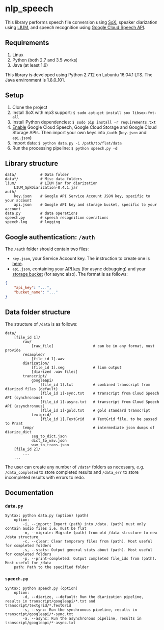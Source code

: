# nlp_speech
This library performs speech file conversion using [SoX](http://sox.sourceforge.net), speaker diarization using [LIUM](http://www-lium.univ-lemans.fr/diarization/doku.php/), and speech recognition using [Google Cloud Speech API](https://cloud.google.com/speech/).

## Requirements

1. Linux
1. Python (both 2.7 and 3.5 works)
1. Java (at least 1.6)

This library is developed using Python 2.7.12 on Lubuntu 16.04.1 LTS. The Java environment is 1.8.0_101.

## Setup

1. Clone the project
1. Install SoX with mp3 support: `$ sudo apt-get install sox libsox-fmt-all`
1. Install Python dependencies: `$ sudo pip install -r requirements.txt`
1. [Enable](https://support.google.com/googleapi/answer/6158841) Google Cloud Speech, Google Cloud Storage and Google Cloud Storage APIs. Then import your own keys into `/auth` (`key.json` and `api.json`)
1. Import data: `$ python data.py -i /path/to/flat/data`
1. Run the processing pipeline: `$ python speech.py -d`

## Library structure

```
data/           # Data folder
data*/          # Misc data folders
lium/           # LIUM jar for diarization
    LIUM_SpkDiarization-8.4.1.jar 
auth/
    key.json    # Google API Service Account JSON key, specific to your account
    api.json    # Google API key and storage bucket, specific to your account
data.py         # data operations
speech.py       # speech recognition operations
speech.log      # logging
```

## Google authentication: `/auth`

The `/auth` folder should contain two files:

- `key.json`, your Service Account key. The instruction to create one is [here](https://support.google.com/googleapi/answer/6158849).
- `api.json`, containing your [API key](https://support.google.com/googleapi/answer/6158862) (for async debugging) and your [storage bucket](https://cloud.google.com/storage/docs/creating-buckets) (for async also). The format is as follows:

```json
{
    "api_key": "...",
    "bucket_name": "..."
}
```

## Data folder structure

The structure of `/data` is as follows:

```
data/
    [file_id 1]/
        raw/
            [raw_file]                  # can be in any format, must provide
        resampled/
            [file_id 1].wav
        diarization/
            [file_id 1].seg             # lium output
            [diarized .wav files]
        transcript/
            googleapi/
                [file_id 1].txt         # combined transcript from diarized files (default)
                [file_id 1]-sync.txt    # transcript from Cloud Speech API (synchronous)
                [file_id 1]-async.txt   # transcript from Cloud Speech API (asynchronous)
                [file_id 1]-gold.txt    # gold standard transcript
            textgrid/    
                [file_id 1].TextGrid    # TextGrid file, to be passed to Praat
        temp/                           # intermediate json dumps of diarize_dict
            seg_to_dict.json
            dict_to_wav.json
            wav_to_trans.json
    [file_id 2]/
        ...
    ...
```

The user can create any number of `/data*` folders as necessary, e.g. `/data_completed` to store completed results and `/data_err` to store incompleted results with errors to redo.

## Documentation

### `data.py`

```
Syntax: python data.py (option) (path)
    option:
        -i, --import: Import (path) into /data. (path) must only contain audio files i.e. must be flat
        -m, --migrate: Migrate (path) from old /data structure to new /data structure
        -c, --clear: Clear temporary files from (path). Most useful for completed folders
        -s, --stats: Output general stats about (path). Most useful for completed folders
        -p, --print-completed: Output completed file_ids from (path). Most useful for /data
    path: Path to the specified folder
```

### `speech.py`

```
Syntax: python speech.py (option)
    option:
        -d, --diarize, --default: Run the diarization pipeline, results in transcript/googleapi/*.txt and transcript/textgrid/*.TextGrid
        -s, --sync: Run the synchronous pipeline, results in transcript/googleapi/*-sync.txt
        -a, --async: Run the asynchronous pipeline, results in transcript/googleapi/*-async.txt
```